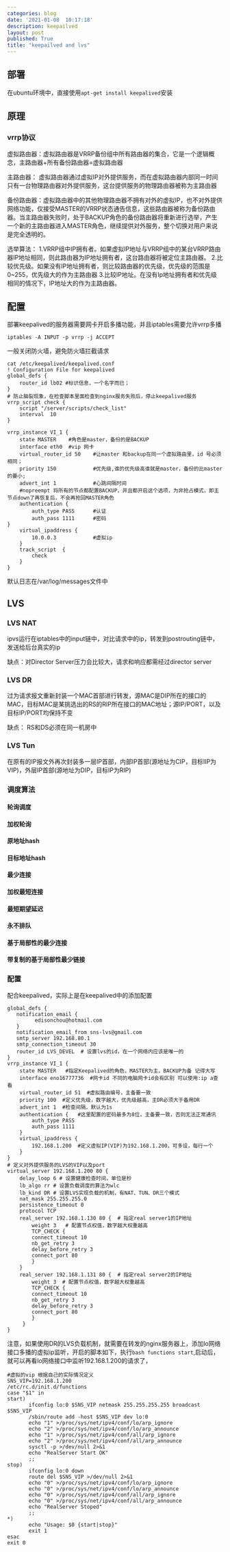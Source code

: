 ```yaml
---
categories: blog
date: '2021-01-08  10:17:18'
description: keepailved
layout: post
published: True
title: "keepailved and lvs"
---
```


## 部署


在ubuntu环境中，直接使用`apt-get install keepalived`安装

## 原理

### vrrp协议

虚拟路由器：虚拟路由器是VRRP备份组中所有路由器的集合，它是一个逻辑概念，主路由器+所有备份路由器=虚拟路由器

主路由器： 虚拟路由器通过虚拟IP对外提供服务，而在虚拟路由器内部同一时间只有一台物理路由器对外提供服务，这台提供服务的物理路由器被称为主路由器

备份路由器：虚拟路由器中的其他物理路由器不拥有对外的虚拟IP，也不对外提供网络功能，仅接受MASTER的VRRP状态通告信息，这些路由器被称为备份路由器。当主路由器失败时，处于BACKUP角色的备份路由器将重新进行选举，产生一个新的主路由器进入MASTER角色，继续提供对外服务，整个切换对用户来说是完全透明的。

选举算法：
1.VRRP组中IP拥有者。如果虚拟IP地址与VRRP组中的某台VRRP路由器IP地址相同，则此路由器为IP地址拥有者，这台路由器将被定位主路由器。
2.比较优先级。如果没有IP地址拥有者，则比较路由器的优先级，优先级的范围是0~255，优先级大的作为主路由器
3.比较IP地址。在没有Ip地址拥有者和优先级相同的情况下，IP地址大的作为主路由器。

## 配置

部署keepalived的服务器需要网卡开启多播功能，并且iptables需要允许vrrp多播

```
iptables -A INPUT -p vrrp -j ACCEPT
```

一般关闭防火墙，避免防火墙拦截请求

```
cat /etc/keepalived/keepalived.conf
! Configuration File for keepalived
global_defs {
    router_id lb02 #标识信息，一个名字而已；
}
# 防止脑裂现象，在检查脚本里面检查到nginx服务失败后，停止keepalived服务
vrrp_script check {
    script "/server/scripts/check_list"
    interval  10
}

vrrp_instance VI_1 {
    state MASTER    #角色是master，备份的是BACKUP
    interface eth0  #vip 网卡
    virtual_router_id 50    #让master 和backup在同一个虚拟路由里，id 号必须相同；
    priority 150            #优先级,谁的优先级高谁就是master，备份的比master的要小;
    advert_int 1            #心跳间隔时间
	#nopreempt 将所有的节点都配置BACKUP，并且都开启这个选项，为非抢占模式，即主节点down了再恢复后，不会再抢回MASTER角色
    authentication {
        auth_type PASS      #认证
        auth_pass 1111      #密码
}
    virtual_ipaddress {
        10.0.0.3            #虚拟ip
    }
	track_script  {
    	check
	}
}
```

默认日志在/var/log/messages文件中

## LVS

### LVS NAT

ipvs运行在iptables中的input链中，对比请求中的ip，转发到postrouting链中，发送给后台真实的ip


缺点：对Director Server压力会比较大，请求和响应都需经过director server


### LVS DR

过为请求报文重新封装一个MAC首部进行转发，源MAC是DIP所在的接口的MAC，目标MAC是某挑选出的RS的RIP所在接口的MAC地址；源IP/PORT，以及目标IP/PORT均保持不变

缺点： RS和DS必须在同一机房中

### LVS Tun

在原有的IP报文外再次封装多一层IP首部，内部IP首部(源地址为CIP，目标IIP为VIP)，外层IP首部(源地址为DIP，目标IP为RIP)

### 调度算法

#### 轮询调度

#### 加权轮询

#### 原地址hash

#### 目标地址hash

#### 最少连接

#### 加权最短连接

#### 最短期望延迟

#### 永不排队

#### 基于局部性的最少连接

#### 带复制的基于局部性最少链接

### 配置

配合keepalived，实际上是在keepalived中的添加配置

```
global_defs {
   notification_email {
         edisonchou@hotmail.com
   }
   notification_email_from sns-lvs@gmail.com
   smtp_server 192.168.80.1
   smtp_connection_timeout 30
   router_id LVS_DEVEL  # 设置lvs的id，在一个网络内应该是唯一的
}
vrrp_instance VI_1 {
    state MASTER   #指定Keepalived的角色，MASTER为主，BACKUP为备 记得大写
    interface eno16777736  #网卡id 不同的电脑网卡id会有区别 可以使用:ip a查看
    virtual_router_id 51  #虚拟路由编号，主备要一致
    priority 100  #定义优先级，数字越大，优先级越高，主DR必须大于备用DR
    advert_int 1  #检查间隔，默认为1s
    authentication {   #这里配置的密码最多为8位，主备要一致，否则无法正常通讯
        auth_type PASS
        auth_pass 1111
    }
    virtual_ipaddress {
        192.168.1.200  #定义虚拟IP(VIP)为192.168.1.200，可多设，每行一个
    }
}
# 定义对外提供服务的LVS的VIP以及port
virtual_server 192.168.1.200 80 {
    delay_loop 6 # 设置健康检查时间，单位是秒
    lb_algo rr # 设置负载调度的算法为wlc
    lb_kind DR # 设置LVS实现负载的机制，有NAT、TUN、DR三个模式
    nat_mask 255.255.255.0
    persistence_timeout 0
    protocol TCP
    real_server 192.168.1.130 80 {  # 指定real server1的IP地址
        weight 3   # 配置节点权值，数字越大权重越高
        TCP_CHECK {
        connect_timeout 10
        nb_get_retry 3
        delay_before_retry 3
        connect_port 80
        }
    }
    real_server 192.168.1.131 80 {  # 指定real server2的IP地址
        weight 3  # 配置节点权值，数字越大权重越高
        TCP_CHECK {
        connect_timeout 10
        nb_get_retry 3
        delay_before_retry 3
        connect_port 80
        }
     }
}
```

注意，如果使用DR的LVS负载机制，就需要在转发的nginx服务器上，添加lo网络接口多播的虚拟ip监听，开启的脚本如下，执行`bash functions start`,启动后，就可以再看lo网络接口中监听192.168.1.200的请求了，

```
#虚拟的vip 根据自己的实际情况定义
SNS_VIP=192.168.1.200
/etc/rc.d/init.d/functions
case "$1" in
start)
       ifconfig lo:0 $SNS_VIP netmask 255.255.255.255 broadcast $SNS_VIP
       /sbin/route add -host $SNS_VIP dev lo:0
       echo "1" >/proc/sys/net/ipv4/conf/lo/arp_ignore
       echo "2" >/proc/sys/net/ipv4/conf/lo/arp_announce
       echo "1" >/proc/sys/net/ipv4/conf/all/arp_ignore
       echo "2" >/proc/sys/net/ipv4/conf/all/arp_announce
       sysctl -p >/dev/null 2>&1
       echo "RealServer Start OK"
       ;;
stop)
       ifconfig lo:0 down
       route del $SNS_VIP >/dev/null 2>&1
       echo "0" >/proc/sys/net/ipv4/conf/lo/arp_ignore
       echo "0" >/proc/sys/net/ipv4/conf/lo/arp_announce
       echo "0" >/proc/sys/net/ipv4/conf/all/arp_ignore
       echo "0" >/proc/sys/net/ipv4/conf/all/arp_announce
       echo "RealServer Stoped"
       ;;
*)
       echo "Usage: $0 {start|stop}"
       exit 1
esac
exit 0
```

